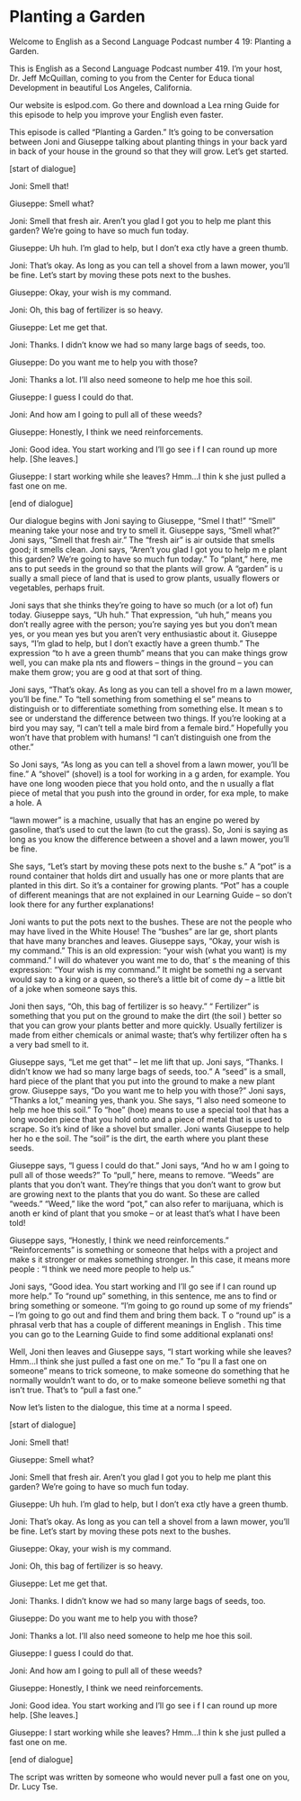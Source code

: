 # Planting a Garden

Welcome to English as a Second Language Podcast number 4 19: Planting a Garden.

This is English as a Second Language Podcast number 419.  I’m your host, Dr. Jeff McQuillan, coming to you from the Center for Educa tional Development in beautiful Los Angeles, California.

Our website is eslpod.com.  Go there and download a Lea rning Guide for this episode to help you improve your English even faster.

This episode is called “Planting a Garden.”  It’s going to be conversation between Joni and Giuseppe talking about planting things in your  back yard in back of your house in the ground so that they will grow.  Let’s get started.

[start of dialogue]

Joni:  Smell that!

Giuseppe:  Smell what?

Joni:  Smell that fresh air.  Aren’t you glad I got you  to help me plant this garden? We’re going to have so much fun today.

Giuseppe:  Uh huh.  I’m glad to help, but I don’t exa ctly have a green thumb.

Joni:  That’s okay.  As long as you can tell a shovel from a lawn mower, you’ll be fine.  Let’s start by moving these pots next to the bushes.

Giuseppe:  Okay, your wish is my command.

Joni:  Oh, this bag of fertilizer is so heavy.

Giuseppe:  Let me get that.

Joni:  Thanks.  I didn’t know we had so many large bags of  seeds, too.

Giuseppe:  Do you want me to help you with those?

Joni:  Thanks a lot.  I’ll also need someone to help me hoe this soil.

 Giuseppe:  I guess I could do that.

Joni:  And how am I going to pull all of these weeds?

Giuseppe:  Honestly, I think we need reinforcements.

Joni:  Good idea.  You start working and I’ll go see i f I can round up more help. [She leaves.]

Giuseppe:  I start working while she leaves?  Hmm…I thin k she just pulled a fast one on me.

[end of dialogue]

Our dialogue begins with Joni saying to Giuseppe, “Smel l that!”  “Smell” meaning take your nose and try to smell it.  Giuseppe says, “Smell what?”  Joni says, “Smell that fresh air.”  The “fresh air” is air outside  that smells good; it smells clean.  Joni says, “Aren’t you glad I got you to help m e plant this garden?  We’re going to have so much fun today.”  To “plant,” here, me ans to put seeds in the ground so that the plants will grow.  A “garden” is u sually a small piece of land that is used to grow plants, usually flowers or vegetables,  perhaps fruit.

Joni says that she thinks they’re going to have so much (or a  lot of) fun today. Giuseppe says, “Uh huh.”  That expression, “uh huh,” means  you don’t really agree with the person; you’re saying yes but you don’t mean yes, or you mean yes but you aren’t very enthusiastic about it. Giuseppe says, “I’m glad to help, but I don’t exactly have a green thumb.”  The expression “to h ave a green thumb” means that you can make things grow well, you can make pla nts and flowers – things in the ground – you can make them grow; you are g ood at that sort of thing.

Joni says, “That’s okay.  As long as you can tell a shovel fro m a lawn mower, you’ll be fine.”  To “tell something from something el se” means to distinguish or to differentiate something from something else.  It mean s to see or understand the difference between two things.  If you’re looking at a bird you may say, “I can’t tell a male bird from a female bird.”  Hopefully you won’t  have that problem with humans!  “I can’t distinguish one from the other.”

So Joni says, “As long as you can tell a shovel from a lawn mower, you’ll be fine.”  A “shovel” (shovel) is a tool for working in a g arden, for example.  You have one long wooden piece that you hold onto, and the n usually a flat piece of metal that you push into the ground in order, for exa mple, to make a hole.  A

 “lawn mower” is a machine, usually that has an engine po wered by gasoline, that’s used to cut the lawn (to cut the grass).  So, Joni is saying as long as you know the difference between a shovel and a lawn mower,  you’ll be fine.

She says, “Let’s start by moving these pots next to the bushe s.”  A “pot” is a round container that holds dirt and usually has one or more plants that are planted in this dirt.  So it’s a container for growing  plants.  “Pot” has a couple of different meanings that are not explained in our Learning Guide – so don’t look there for any further explanations!

Joni wants to put the pots next to the bushes.  These are not the people who may have lived in the White House!  The “bushes” are lar ge, short plants that have many branches and leaves.  Giuseppe says, “Okay, your wish  is my command.”  This is an old expression: “your wish (what you want) is my command.”  I will do whatever you want me to do, that’ s the meaning of this expression: “Your wish is my command.”  It might be somethi ng a servant would say to a king or a queen, so there’s a little bit of come dy – a little bit of a joke when someone says this.

Joni then says, “Oh, this bag of fertilizer is so heavy.”  “ Fertilizer” is something that you put on the ground to make the dirt (the soil ) better so that you can grow your plants better and more quickly.  Usually fertilizer is made from either chemicals or animal waste; that’s why fertilizer often ha s a very bad smell to it.

Giuseppe says, “Let me get that” – let me lift that up.   Joni says, “Thanks.  I didn’t know we had so many large bags of seeds, too.”  A “seed” is a small, hard piece of the plant that you put into the ground to make a new plant grow.  Giuseppe says, “Do you want me to help you with those?”  Joni says, “Thanks a lot,” meaning yes, thank you.  She says, “I also need someone to help me hoe this soil.”  To “hoe” (hoe) means to use a special tool that has a long wooden piece that you hold onto and a piece of metal that is used to  scrape.  So it’s kind of like a shovel but smaller.  Joni wants Giuseppe to help her ho e the soil.  The “soil” is the dirt, the earth where you plant these seeds.

Giuseppe says, “I guess I could do that.”  Joni says, “And ho w am I going to pull all of those weeds?”  To “pull,” here, means to remove.   “Weeds” are plants that you don’t want.  They’re things that you don’t want to grow but are growing next to the plants that you do want.  So these are called “weeds.”  “Weed,” like the word “pot,” can also refer to marijuana, which is anoth er kind of plant that you smoke – or at least that’s what I have been told!

 Giuseppe says, “Honestly, I think we need reinforcements.”  “Reinforcements” is something or someone that helps with a project and make s it stronger or makes something stronger.  In this case, it means more people : “I think we need more people to help us.”

Joni says, “Good idea.  You start working and I’ll go see if I can round up more help.”  To “round up” something, in this sentence, me ans to find or bring something or someone.  “I’m going to go round up some of my friends” – I’m going to go out and find them and bring them back.  T o “round up” is a phrasal verb that has a couple of different meanings in English .  This time you can  go to the Learning Guide to find some additional explanati ons!

Well, Joni then leaves and Giuseppe says, “I start working while she leaves? Hmm…I think she just pulled a fast one on me.”  To “pu ll a fast one on someone” means to trick someone, to make someone do something that  he normally wouldn’t want to do, or to make someone believe somethi ng that isn’t true. That’s to “pull a fast one.”

Now let’s listen to the dialogue, this time at a norma l speed.

[start of dialogue]

Joni:  Smell that!

Giuseppe:  Smell what?

Joni:  Smell that fresh air.  Aren’t you glad I got you  to help me plant this garden? We’re going to have so much fun today.

Giuseppe:  Uh huh.  I’m glad to help, but I don’t exa ctly have a green thumb.

Joni:  That’s okay.  As long as you can tell a shovel from a lawn mower, you’ll be fine.  Let’s start by moving these pots next to the bushes.

Giuseppe:  Okay, your wish is my command.

Joni:  Oh, this bag of fertilizer is so heavy.

Giuseppe:  Let me get that.

Joni:  Thanks.  I didn’t know we had so many large bags of  seeds, too.

 Giuseppe:  Do you want me to help you with those?

Joni:  Thanks a lot.  I’ll also need someone to help me hoe this soil.

Giuseppe:  I guess I could do that.

Joni:  And how am I going to pull all of these weeds?

Giuseppe:  Honestly, I think we need reinforcements.

Joni:  Good idea.  You start working and I’ll go see i f I can round up more help. [She leaves.]

Giuseppe:  I start working while she leaves?  Hmm…I thin k she just pulled a fast one on me.

[end of dialogue]

The script was written by someone who would never pull a fast one on you, Dr. Lucy Tse.





